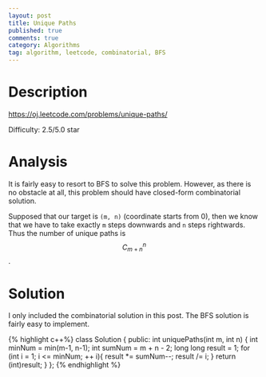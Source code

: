 ```yaml
---
layout: post
title: Unique Paths 
published: true
comments: true
category: Algorithms
tag: algorithm, leetcode, combinatorial, BFS
---
```



# Description

https://oj.leetcode.com/problems/unique-paths/

Difficulty: 2.5/5.0 star

# Analysis

It is fairly easy to resort to BFS to solve this problem. However, as there is no obstacle at all, this problem should have closed-form combinatorial solution.

Supposed that our target is ``(m, n)`` (coordinate starts from 0), then we know that we have to take exactly ``m`` steps downwards and ``n`` steps rightwards. Thus the number of unique paths is $$C_{m+n}^n$$.



# Solution

I only included the combinatorial solution in this post. The BFS solution is fairly easy to implement.

{% highlight c++%}
class Solution {
public:
    int uniquePaths(int m, int n) {
    	int minNum = min(m-1, n-1);
    	int sumNum = m + n - 2;
    	long long result  = 1;
    	for (int i = 1; i <= minNum; ++ i){
    		result *= sumNum--;
    		result /= i;
    	}
    	return (int)result;
	}
};
{% endhighlight %}






